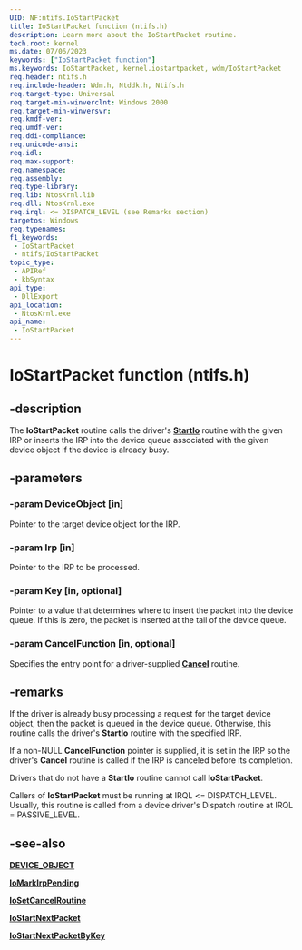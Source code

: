 ```yaml
---
UID: NF:ntifs.IoStartPacket
title: IoStartPacket function (ntifs.h)
description: Learn more about the IoStartPacket routine.
tech.root: kernel
ms.date: 07/06/2023
keywords: ["IoStartPacket function"]
ms.keywords: IoStartPacket, kernel.iostartpacket, wdm/IoStartPacket
req.header: ntifs.h
req.include-header: Wdm.h, Ntddk.h, Ntifs.h
req.target-type: Universal
req.target-min-winverclnt: Windows 2000
req.target-min-winversvr: 
req.kmdf-ver: 
req.umdf-ver: 
req.ddi-compliance: 
req.unicode-ansi: 
req.idl: 
req.max-support: 
req.namespace: 
req.assembly: 
req.type-library: 
req.lib: NtosKrnl.lib
req.dll: NtosKrnl.exe
req.irql: <= DISPATCH_LEVEL (see Remarks section)
targetos: Windows
req.typenames: 
f1_keywords:
 - IoStartPacket
 - ntifs/IoStartPacket
topic_type:
 - APIRef
 - kbSyntax
api_type:
 - DllExport
api_location:
 - NtosKrnl.exe
api_name:
 - IoStartPacket
---
```


# IoStartPacket function (ntifs.h)

## -description

The **IoStartPacket** routine calls the driver's [**StartIo**](../wdm/nc-wdm-driver_startio.md) routine with the given IRP or inserts the IRP into the device queue associated with the given device object if the device is already busy.

## -parameters

### -param DeviceObject [in]

Pointer to the target device object for the IRP.

### -param Irp [in]

Pointer to the IRP to be processed.

### -param Key [in, optional]

Pointer to a value that determines where to insert the packet into the device queue. If this is zero, the packet is inserted at the tail of the device queue.

### -param CancelFunction [in, optional]

Specifies the entry point for a driver-supplied [**Cancel**](../wdm/nc-wdm-driver_cancel.md) routine.

## -remarks

If the driver is already busy processing a request for the target device object, then the packet is queued in the device queue. Otherwise, this routine calls the driver's **StartIo** routine with the specified IRP.

If a non-NULL **CancelFunction** pointer is supplied, it is set in the IRP so the driver's **Cancel** routine is called if the IRP is canceled before its completion.

Drivers that do not have a **StartIo** routine cannot call **IoStartPacket**.

Callers of **IoStartPacket** must be running at IRQL <= DISPATCH_LEVEL. Usually, this routine is called from a device driver's Dispatch routine at IRQL = PASSIVE_LEVEL.

## -see-also

[**DEVICE_OBJECT**](../wdm/ns-wdm-_device_object.md)

[**IoMarkIrpPending**](../wdm/nf-wdm-iomarkirppending.md)

[**IoSetCancelRoutine**](../wdm/nf-wdm-iosetcancelroutine.md)

[**IoStartNextPacket**](nf-ntifs-iostartnextpacket.md)

[**IoStartNextPacketByKey**](nf-ntifs-iostartnextpacketbykey.md)
